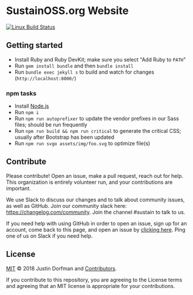 # SustainOSS.org Website

[![Linux Build Status](https://img.shields.io/travis/sustainers/website/master.svg?label=Linux%20build)](https://travis-ci.org/sustainers/website)

## Getting started

* Install Ruby and Ruby DevKit; make sure you select "Add Ruby to `PATH`"
* Run `gem install bundle` and then `bundle install`
* Run `bundle exec jekyll s` to build and watch for changes (`http://localhost:8000/`)

### npm tasks

* Install [Node.js](https://nodejs.org/en/)
* Run `npm i`
* Run `npm run autoprefixer` to update the vendor prefixes in our Sass files; should be run frequently
* Run `npm run build && npm run critical` to generate the critical CSS; usually after Bootstrap has been updated
* Run `npm run svgo assets/img/foo.svg` to optimize file(s)

## Contribute

Please contribute! Open an issue, make a pull request, reach out for help. This organization is entirely volunteer run, and your contributions are important.

We use Slack to discuss our changes and to talk about community issues, as well as GitHub. Join our community slack here: https://changelog.com/community. Join the channel #sustain to talk to us.

If you need help with using GitHub in order to open an issue, sign up for an account, come back to this page, and open an issue by [clicking here](https://github.com/sustainers/website/issues/new). Ping one of us on Slack if you need help.

## License

[MIT](LICENSE) © 2018 Justin Dorfman and [Contributors](https://github.com/sustainers/website/graphs/contributors).

If you contribute to this repository, you are agreeing to the License terms and agreeing that an MIT license is appropriate for your contributions.
